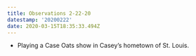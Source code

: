 ```yaml
---
title: Observations 2-22-20
datestamp: '20200222'
date: 2020-03-15T18:35:33.494Z
---
```

- Playing a Case Oats show in Casey’s hometown of St. Louis.